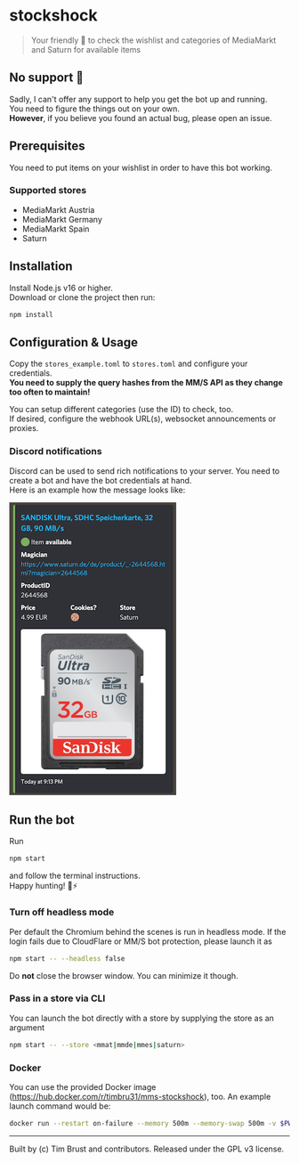 # stockshock

> Your friendly 🤖 to check the wishlist and categories of MediaMarkt and Saturn for available items

## No support 🚨

Sadly, I can't offer any support to help you get the bot up and running.  
You need to figure the things out on your own.  
**However**, if you believe you found an actual bug, please open an issue.

## Prerequisites

You need to put items on your wishlist in order to have this bot working.

### Supported stores

-   MediaMarkt Austria
-   MediaMarkt Germany
-   MediaMarkt Spain
-   Saturn

## Installation

Install Node.js v16 or higher.  
Download or clone the project then run:

```sh
npm install
```

## Configuration & Usage

Copy the `stores_example.toml` to `stores.toml` and configure your credentials.  
**You need to supply the query hashes from the MM/S API as they change too often to maintain!**

You can setup different categories (use the ID) to check, too.  
If desired, configure the webhook URL(s), websocket announcements or proxies.

### Discord notifications

Discord can be used to send rich notifications to your server. You need to create a bot and have the bot credentials at hand.  
Here is an example how the message looks like:

![Discord Notification](docs/stockshock-discord-notification.png)

## Run the bot

Run

```sh
npm start
```

and follow the terminal instructions.  
Happy hunting! 🏹⚡️

### Turn off headless mode

Per default the Chromium behind the scenes is run in headless mode. If the login fails due to CloudFlare or MM/S bot protection, please launch it as

```sh
npm start -- --headless false
```

Do **not** close the browser window. You can minimize it though.

### Pass in a store via CLI

You can launch the bot directly with a store by supplying the store as an argument

```sh
npm start -- --store <mmat|mmde|mmes|saturn>
```

### Docker

You can use the provided Docker image (https://hub.docker.com/r/timbru31/mms-stockshock), too.
An example launch command would be:

```sh
docker run --restart on-failure --memory 500m --memory-swap 500m -v $PWD/stores.toml:/opt/mms-stockshock/stores.toml -e "STORE=mmde" -d timbru31/mms-stockshock
```

---

Built by (c) Tim Brust and contributors. Released under the GPL v3 license.
